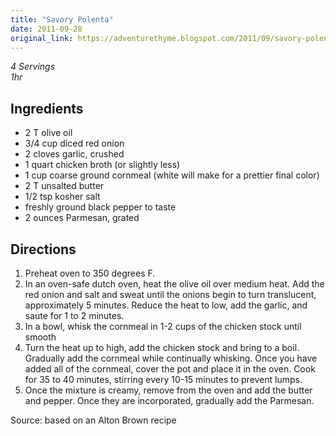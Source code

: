 ```yaml
---
title: "Savory Polenta"
date: 2011-09-28
original_link: https://adventurethyme.blogspot.com/2011/09/savory-polenta.html
---
```


_4 Servings_  
_1hr_  
  

## Ingredients



*   2 T olive oil
*   3/4 cup diced red onion
*   2 cloves garlic, crushed
*   1 quart chicken broth (or slightly less)
*   1 cup coarse ground cornmeal (white will make for a prettier final color)
*   2 T unsalted butter
*   1/2 tsp kosher salt
*   freshly ground black pepper to taste
*   2 ounces Parmesan, grated

## Directions

1.  Preheat oven to 350 degrees F.
2.  In an oven-safe dutch oven, heat the olive oil over medium heat. Add the red onion and salt and sweat until the onions begin to turn translucent, approximately 5 minutes. Reduce the heat to low, add the garlic, and saute for 1 to 2 minutes.
3.  In a bowl, whisk the cornmeal in 1-2 cups of the chicken stock until smooth
4.  Turn the heat up to high, add the chicken stock and bring to a boil. Gradually add the cornmeal while continually whisking. Once you have added all of the cornmeal, cover the pot and place it in the oven. Cook for 35 to 40 minutes, stirring every 10-15 minutes to prevent lumps.
5.  Once the mixture is creamy, remove from the oven and add the butter and pepper. Once they are incorporated, gradually add the Parmesan.

Source: based on an Alton Brown recipe